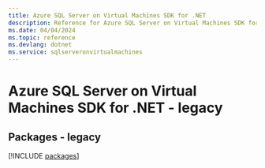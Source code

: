 ```yaml
---
title: Azure SQL Server on Virtual Machines SDK for .NET
description: Reference for Azure SQL Server on Virtual Machines SDK for .NET
ms.date: 04/04/2024
ms.topic: reference
ms.devlang: dotnet
ms.service: sqlserveronvirtualmachines
---
```

# Azure SQL Server on Virtual Machines SDK for .NET - legacy
## Packages - legacy
[!INCLUDE [packages](sql-server-on-virtual-machines-index.md)]